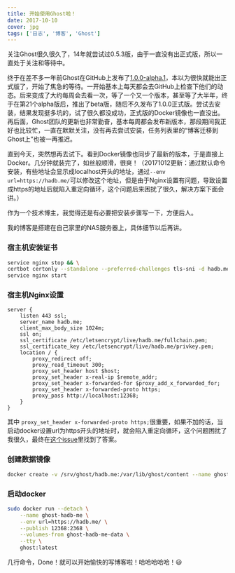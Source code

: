 ```yaml
---
title: 开始使用Ghost啦！
date: 2017-10-10
cover: jpg
tags: ['日志', '博客', 'Ghost']
---
```


关注Ghost很久很久了，14年就尝试过0.5.3版，由于一直没有出正式版，所以一直处于关注和等待中。

终于在差不多一年前Ghost在GitHub上发布了[1.0.0-alpha.1](https://github.com/TryGhost/Ghost/releases/tag/1.0.0-alpha.1)，本以为很快就能出正式版了，开始了焦急的等待。一开始基本上每天都会去GitHub上检查下他们的动态。后来变成了大约每周会去看一次，等了一个又一个版本，甚至等了大半年，终于在第21个alpha版后，推出了beta版，随后不久发布了1.0.0正式版。尝试去安装，结果发现挺多坑的，试了很久都没成功，正式版的Docker镜像也一直没出。再后面，Ghost团队的更新也非常勤奋，基本每周都会发布新版本，那段期间我正好也比较忙，一直在默默关注，没有再去尝试安装，任务列表里的“博客迁移到Ghost上”也被一再推迟。

直到今天，突然想再去试下。看到Docker镜像也同步了最新的版本，于是直接上Docker。几分钟就装完了，如丝般顺滑，很爽！（20171012更新：通过默认命令安装，有些地址会显示成localhost开头的地址，通过`--env url=https://hadb.me/`可以修改这个地址，但是由于Nginx设置有问题，导致设置成https的地址后就陷入重定向循环，这个问题后来困扰了很久，解决方案下面会讲。）

作为一个技术博主，我觉得还是有必要把安装步骤写一下，方便后人。

我的博客是搭建在自己家里的NAS服务器上，具体细节以后再讲。

### 宿主机安装证书
```bash
service nginx stop && \
certbot certonly --standalone --preferred-challenges tls-sni -d hadb.me && \
service nginx start
```

### 宿主机Nginx设置
```nginx
server {
    listen 443 ssl;
    server_name hadb.me;
    client_max_body_size 1024m;
    ssl on;
    ssl_certificate /etc/letsencrypt/live/hadb.me/fullchain.pem;
    ssl_certificate_key /etc/letsencrypt/live/hadb.me/privkey.pem;
    location / {
        proxy_redirect off;
        proxy_read_timeout 300;
        proxy_set_header host $host;
        proxy_set_header x-real-ip $remote_addr;
        proxy_set_header x-forwarded-for $proxy_add_x_forwarded_for;
        proxy_set_header x-forwarded-proto https;
        proxy_pass http://localhost:12368;
    }
}
```

其中 `proxy_set_header x-forwarded-proto https;`很重要，如果不加的话，当启动docker设置url为https开头的地址时，就会陷入重定向循环，这个问题困扰了我很久，最终在[这个issue](https://github.com/TryGhost/Ghost/issues/2796)里找到了答案。

### 创建数据镜像
```bash
docker create -v /srv/ghost/hadb.me:/var/lib/ghost/content --name ghost-hadb-me-data ubuntu:16.04
```

### 启动docker
```bash
sudo docker run --detach \
    --name ghost-hadb-me \
    --env url=https://hadb.me/ \
    --publish 12368:2368 \
    --volumes-from ghost-hadb-me-data \
    --tty \
    ghost:latest
```

几行命令，Done！就可以开始愉快的写博客啦！哈哈哈哈哈！😃
